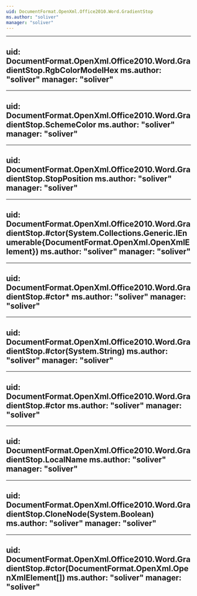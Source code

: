 ```yaml
---
uid: DocumentFormat.OpenXml.Office2010.Word.GradientStop
ms.author: "soliver"
manager: "soliver"
---
```


---
uid: DocumentFormat.OpenXml.Office2010.Word.GradientStop.RgbColorModelHex
ms.author: "soliver"
manager: "soliver"
---

---
uid: DocumentFormat.OpenXml.Office2010.Word.GradientStop.SchemeColor
ms.author: "soliver"
manager: "soliver"
---

---
uid: DocumentFormat.OpenXml.Office2010.Word.GradientStop.StopPosition
ms.author: "soliver"
manager: "soliver"
---

---
uid: DocumentFormat.OpenXml.Office2010.Word.GradientStop.#ctor(System.Collections.Generic.IEnumerable{DocumentFormat.OpenXml.OpenXmlElement})
ms.author: "soliver"
manager: "soliver"
---

---
uid: DocumentFormat.OpenXml.Office2010.Word.GradientStop.#ctor*
ms.author: "soliver"
manager: "soliver"
---

---
uid: DocumentFormat.OpenXml.Office2010.Word.GradientStop.#ctor(System.String)
ms.author: "soliver"
manager: "soliver"
---

---
uid: DocumentFormat.OpenXml.Office2010.Word.GradientStop.#ctor
ms.author: "soliver"
manager: "soliver"
---

---
uid: DocumentFormat.OpenXml.Office2010.Word.GradientStop.LocalName
ms.author: "soliver"
manager: "soliver"
---

---
uid: DocumentFormat.OpenXml.Office2010.Word.GradientStop.CloneNode(System.Boolean)
ms.author: "soliver"
manager: "soliver"
---

---
uid: DocumentFormat.OpenXml.Office2010.Word.GradientStop.#ctor(DocumentFormat.OpenXml.OpenXmlElement[])
ms.author: "soliver"
manager: "soliver"
---
